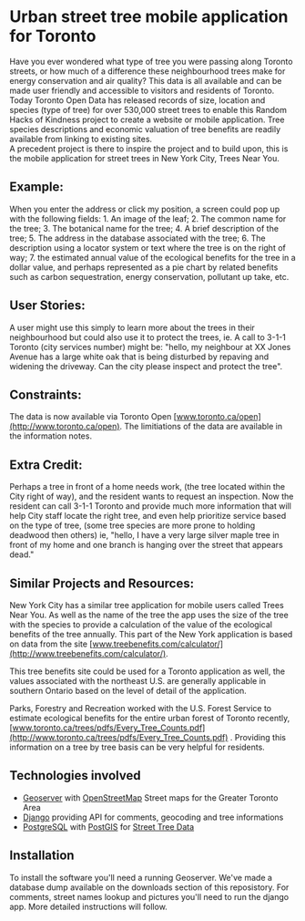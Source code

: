 Urban street tree mobile application for Toronto
================================================

Have you ever wondered what type of tree you were passing along Toronto 
streets, or how much of a difference these neighbourhood trees make for 
energy conservation and air quality?   This data is all available and 
can be made user friendly and accessible to visitors and residents of 
Toronto.  Today Toronto Open Data has released records of size, 
location and species (type of tree) for over 530,000 street trees to 
enable this Random Hacks of Kindness project to create a website or 
mobile application.  Tree species descriptions and economic valuation 
of tree benefits are readily available from linking to existing sites.  
A precedent project is there to inspire the project and to build upon, 
this is the mobile application for street trees in New York City, 
Trees Near You.


Example:
--------

When you enter the address or click my position, a screen could pop up 
with the following fields: 1. An image of the leaf; 2. The common name 
for the tree; 3. The botanical name for the tree; 4. A brief 
description of the tree; 5. The address in the database associated with 
the tree; 6. The description using a locator system or text where the 
tree is on the right of way; 7. the estimated annual value of the 
ecological benefits for the tree in a dollar value, and perhaps 
represented as a pie chart by related benefits such as carbon 
sequestration, energy conservation, pollutant up take, etc.


User Stories:
-------------

A user might use this simply to learn more about the trees in their 
neighbourhood but could also use it to protect the trees, ie. A call to 
3-1-1 Toronto (city services number) might be: "hello, my neighbour at 
XX Jones Avenue has a large white oak that is being disturbed by 
repaving and widening the driveway.  Can the city please inspect and 
protect the tree".


Constraints:
------------

The data is now available via Toronto Open 
[www.toronto.ca/open](http://www.toronto.ca/open). The limitiations of the 
data are available in the information notes. 


Extra Credit:
-------------

Perhaps a tree in front of a home needs work, (the tree located within 
the City right of way), and the resident wants to request an 
inspection. Now the resident can call 3-1-1 Toronto and provide much 
more information that will help City staff locate the right tree, and 
even help prioritize service based on the type of tree, (some tree 
species  are more prone to holding deadwood then others) ie, "hello, I 
have a very large silver maple tree in front of my home and one branch 
is hanging over the street that appears dead."


Similar Projects and Resources:
-------------------------------

New York City has a similar tree application for mobile users called 
Trees Near You. As well as the name of the tree the app uses the size 
of the tree with the species to provide a calculation of the value of 
the ecological benefits of the tree annually.  This part of the New 
York application is based on data from the site 
[www.treebenefits.com/calculator/](http://www.treebenefits.com/calculator/).

This tree benefits site could be used for a Toronto application as 
well, the values associated with the northeast U.S. are generally 
applicable in southern Ontario based on the level of detail of the 
application.


Parks, Forestry and Recreation worked with the U.S. Forest Service to 
estimate ecological benefits for the entire urban forest of Toronto 
recently, [www.toronto.ca/trees/pdfs/Every_Tree_Counts.pdf](http://www.toronto.ca/trees/pdfs/Every_Tree_Counts.pdf)
.  Providing this information on a tree by tree basis can be very 
helpful for residents.


Technologies involved
---------------------

* [Geoserver](http://geoserver.org/) with 
[OpenStreetMap](http://www.openstreetmap.org/) Street maps for the Greater Toronto Area
* [Django](https://www.djangoproject.com/) providing API for comments,
geocoding and tree informations
* [PostgreSQL](http://www.postgresql.org/) with 
[PostGIS](http://postgis.refractions.net/) for 
[Street Tree Data](http://www1.toronto.ca/wps/portal/open_data/open_data_item_details?vgnextoid=5af95104c26f3310VgnVCM1000003dd60f89RCRD&vgnextchannel=6e886aa8cc819210VgnVCM10000067d60f89RCRD)


Installation
---------------------

To install the software you'll need a running Geoserver.
We've made a database dump available on the downloads section
of this reposistory. For comments, street names lookup and pictures
you'll need to run the django app.
More detailed instructions will follow.
